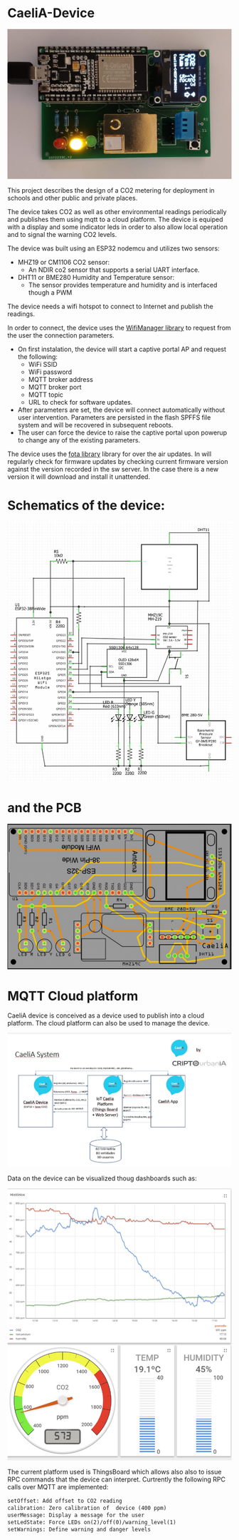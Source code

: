 # CaeliA-Device
![](./CaeliA_Device/Images/Dispositivo%20CaeliA.jpg)

This project describes the design of a CO2 metering for deployment in schools and other public and private places.

The device takes CO2 as well as other environmental readings periodically and publishes them using mqtt to a cloud platform.
The device is equiped with a display and some indicator leds in order to also allow local operation and to signal the warning
CO2 levels.

The device was built using an ESP32 nodemcu and utilizes two sensors:
* MHZ19 or CM1106 CO2 sensor: 
    - An NDIR co2 sensor that supports a serial UART interface.
* DHT11 or BME280 Humidity and Temperature sensor: 
    - The sensor provides temperature and humidity and is interfaced though a PWM

The device needs a wifi hotspot to connect to Internet and publish the readings.

In order to connect, the device uses the [WifiManager library](https://github.com/tzapu/WiFiManager) to request from the user the connection parameters. 

* On first instalation, the device will start a captive portal AP and request the following:
    - WiFi SSID
    - WiFi password
    - MQTT broker address
    - MQTT broker port
    - MQTT topic
    - URL to check for software updates.
* After parameters are set, the device will connect automatically without user intervention. Parameters are persisted
in the flash SPFFS file system and will be recovered in subsequent reboots.
* The user can force the device to raise the captive portal upon powerup to change any of the existing parameters.

The device uses the [fota library](https://github.com/chrisjoyce911/esp32FOTA) library for over the air updates. In will regularly check for firmware updates by checking current firmware version against the version recorded in the sw server.
In the case there is a new version it will download and install it unattended.

# Schematics of the device:

![](./CaeliA_Device/Images/Esquema.jpg)

# and the PCB

![](./CaeliA_Device/Images/CaeliA_pcb.jpg)

# MQTT Cloud platform

CaeliA device is conceived as a device used to publish into a cloud platform. The cloud platform can also be used to manage the device.

![](./CaeliA_Device/Images/System.jpg)

Data on the device can be visualized thoug dashboards such as:


![](./CaeliA_Device/Images/DeviceDashborad.jpg)

The current platform used is ThingsBoard which allows also also to issue RPC commands that the device can interpret. Curtrently the following
RPC calls over MQTT are implemented:

    setOffset: Add offset to CO2 reading
    calibration: Zero calibration of  device (400 ppm)
    userMessage: Display a message for the user
    setLedState: Force LEDs on(2)/off(0)/warning_level(1)
    setWarnings: Define warning and danger levels


